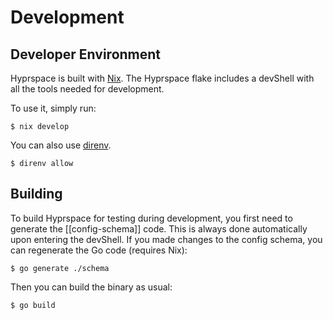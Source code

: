 # Development

## Developer Environment

Hyprspace is built with [Nix](https://nixos.org). The Hyprspace flake includes a devShell with all the tools needed for development.

To use it, simply run:

```shell-session
$ nix develop
```

You can also use [direnv](https://direnv.net).

```shell-session
$ direnv allow  
```

## Building

To build Hyprspace for testing during development, you first need to generate the [[config-schema]] code. This is always done automatically upon entering the devShell. If you made changes to the config schema, you can regenerate the Go code (requires Nix):

```shell-session
$ go generate ./schema
```

Then you can build the binary as usual:

```shell-session
$ go build
```
